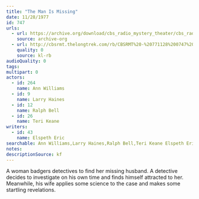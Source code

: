 ```yaml
---
title: "The Man Is Missing"
date: 11/28/1977
id: 747
urls: 
  - url: https://archive.org/download/cbs_radio_mystery_theater/cbs_radio_mystery_theater-0701-0750.zip/cbs_radio_mystery_theater-0701-0750%2Fcbsrmt_0747_the_man_is_missing.mp3
    source: archive-org
  - url: http://cbsrmt.thelongtrek.com/rb/CBSRMT%20-%20771128%200747%20The%20Man%20Is%20Missing_WLNH-FM_rb.mp3
    quality: 0
    source: kl-rb
audioQuality: 0
tags: 
multipart: 0
actors:  
  - id: 264
    name: Ann Williams  
  - id: 9
    name: Larry Haines  
  - id: 12
    name: Ralph Bell  
  - id: 26
    name: Teri Keane
writers:  
  - id: 43
    name: Elspeth Eric
searchable: Ann Williams,Larry Haines,Ralph Bell,Teri Keane Elspeth Eric
notes: 
descriptionSource: kf
---
```

A woman badgers detectives to find her missing husband. A detective decides to investigate on his own time and finds himself attracted to her. Meanwhile, his wife applies some science to the case and makes some startling revelations.